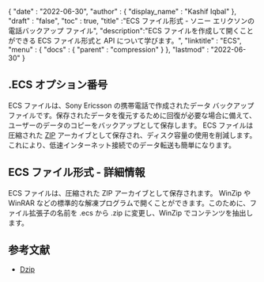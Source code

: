 {
  "date" : "2022-06-30",
  "author" : {
    "display_name" : "Kashif Iqbal"
},
  "draft" : "false",
  "toc" : true,
  "title" :"ECS ファイル形式 - ソニー エリクソンの電話バックアップ ファイル",
  "description":"ECS ファイルを作成して開くことができる ECS ファイル形式と API について学びます。",
  "linktitle" : "ECS",
  "menu" : {
    "docs" : {
      "parent" : "compression"
}
},
  "lastmod" : "2022-06-30"
}

## .ECS オプション番号

ECS ファイルは、Sony Ericsson の携帯電話で作成されたデータ バックアップ ファイルです。保存されたデータを復元するために回復が必要な場合に備えて、ユーザーのデータのコピーをバックアップとして保存します。 ECS ファイルは圧縮された [ZIP](/compression/zip/) アーカイブとして保存され、ディスク容量の使用を削減します。これにより、低速インターネット接続でのデータ転送も簡単になります。

## ECS ファイル形式 - 詳細情報

ECS ファイルは、圧縮された ZIP アーカイブとして保存されます。 WinZip や WinRAR などの標準的な解凍プログラムで開くことができます。このために、ファイル拡張子の名前を .ecs から .zip に変更し、WinZip でコンテンツを抽出します。

## 参考文献

* [Dzip](https://speeddemosarchive.com/dzip/)


